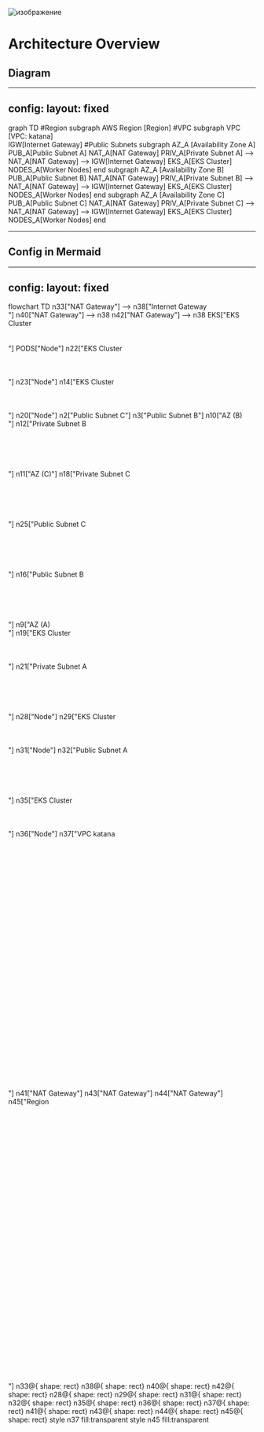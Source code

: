 ![изображение](https://github.com/user-attachments/assets/ac2c0f2d-7a4c-4836-8190-a72e72e3f6c1)

# Architecture Overview

## Diagram
---
config:
  layout: fixed
---
graph TD
    #Region
      subgraph AWS Region [Region]
    #VPC
        subgraph VPC [VPC: katana]  
        IGW[Internet Gateway]
    #Public Subnets
            subgraph AZ_A [Availability Zone A]
                PUB_A[Public Subnet A]
                  NAT_A[NAT Gateway]
                PRIV_A[Private Subnet A] --> NAT_A[NAT Gateway] --> IGW[Internet Gateway]
                  EKS_A[EKS Cluster]
                    NODES_A[Worker Nodes]
            end
            subgraph AZ_A [Availability Zone B]
                PUB_A[Public Subnet B]
                  NAT_A[NAT Gateway]
                PRIV_A[Private Subnet B] --> NAT_A[NAT Gateway] --> IGW[Internet Gateway]
                  EKS_A[EKS Cluster]
                    NODES_A[Worker Nodes]
            end
            subgraph AZ_A [Availability Zone C]
                PUB_A[Public Subnet C]
                  NAT_A[NAT Gateway]
                PRIV_A[Private Subnet C] --> NAT_A[NAT Gateway] --> IGW[Internet Gateway]
                  EKS_A[EKS Cluster]
                    NODES_A[Worker Nodes]
            end       

---
## Config in Mermaid

---
config:
  layout: fixed
---
flowchart TD
    n33["NAT Gateway"] --> n38["Internet Gateway <br>"]
    n40["NAT Gateway"] --> n38
    n42["NAT Gateway"] --> n38
    EKS["EKS Cluster<br><br><br>"]
    PODS["Node"]
    n22["EKS Cluster<br><br><br><br>"]
    n23["Node"]
    n14["EKS Cluster<br><br><br><br>"]
    n20["Node"]
    n2["Public Subnet C"]
    n3["Public Subnet B"]
    n10["AZ (B) <br>"]
    n12["Private Subnet B<br><br><br><br><br> <br>"]
    n11["AZ (C)"]
    n18["Private Subnet C<br><br><br><br><br> <br>"]
    n25["Public Subnet C<br><br><br><br><br> <br>"]
    n16["Public Subnet B<br><br><br><br><br> <br>"]
    n9["AZ (A) <br>"]
    n19["EKS Cluster<br><br><br><br>"]
    n21["Private Subnet A<br><br><br><br><br> <br>"]
    n28["Node"]
    n29["EKS Cluster<br><br><br><br>"]
    n31["Node"]
    n32["Public Subnet A<br><br><br><br><br> <br>"]
    n35["EKS Cluster<br><br><br><br>"]
    n36["Node"]
    n37["VPC katana <br><br><br><br><br><br><br><br><br><br><br><br><br><br><br><br><br><br><br><br><br><br><br><br><br><br><br><br><br><br><br>"]
    n41["NAT Gateway"]
    n43["NAT Gateway"]
    n44["NAT Gateway"]
    n45["Region <br><br><br><br><br><br><br><br><br><br><br><br><br><br><br><br><br><br><br><br><br><br><br><br><br><br><br><br><br><br><br><br><br><br>"]
    n33@{ shape: rect}
    n38@{ shape: rect}
    n40@{ shape: rect}
    n42@{ shape: rect}
    n28@{ shape: rect}
    n29@{ shape: rect}
    n31@{ shape: rect}
    n32@{ shape: rect}
    n35@{ shape: rect}
    n36@{ shape: rect}
    n37@{ shape: rect}
    n41@{ shape: rect}
    n43@{ shape: rect}
    n44@{ shape: rect}
    n45@{ shape: rect}
    style n37 fill:transparent
    style n45 fill:transparent
